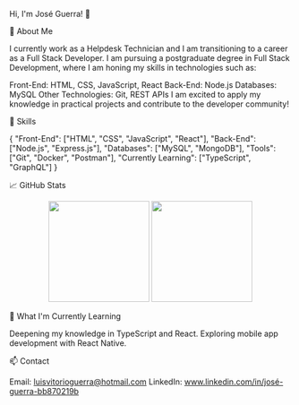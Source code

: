 Hi, I'm José Guerra! 👋

💼 About Me

I currently work as a Helpdesk Technician and I am transitioning to a career as a Full Stack Developer. I am pursuing a postgraduate degree in Full Stack Development, where I am honing my skills in technologies such as:

Front-End: HTML, CSS, JavaScript, React
Back-End: Node.js
Databases: MySQL
Other Technologies: Git, REST APIs
I am excited to apply my knowledge in practical projects and contribute to the developer community!

🚀 Skills

{
  "Front-End": ["HTML", "CSS", "JavaScript", "React"],
  "Back-End": ["Node.js", "Express.js"],
  "Databases": ["MySQL", "MongoDB"],
  "Tools": ["Git", "Docker", "Postman"],
  "Currently Learning": ["TypeScript", "GraphQL"]
}

📈 GitHub Stats
<p align="center"> <img height="180em" src="https://github-readme-stats.vercel.app/api?username=joseguerra5&show_icons=true&hide_border=true&theme=radical" /> <img height="180em" src="https://github-readme-stats.vercel.app/api/top-langs/?username=your-username&layout=compact&hide_border=true&theme=radical" /> </p>

🌱 What I'm Currently Learning

Deepening my knowledge in TypeScript and React.
Exploring mobile app development with React Native.

📫 Contact

Email: luisvitorioguerra@hotmail.com
LinkedIn: www.linkedin.com/in/josé-guerra-bb870219b
